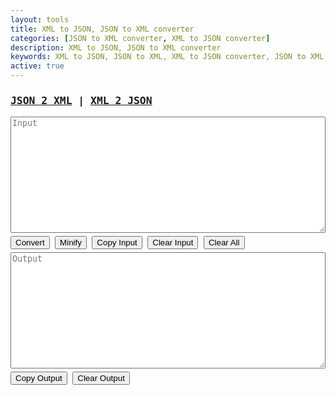 ```yaml
---
layout: tools
title: XML to JSON, JSON to XML converter
categories: [JSON to XML converter, XML to JSON converter]
description: XML to JSON, JSON to XML converter
keywords: XML to JSON, JSON to XML, XML to JSON converter, JSON to XML converter, xml2json, json2xml, jsonToXml, xmlToJson
active: true
---
```


<div style="font-family: monospace;">
	<h3 class="row">
      <a href="javascript:void(0);" id="json2xml" onclick="switchParser('json2xml');">JSON 2 XML</a> | 
      <a href="javascript:void(0);" id="xml2json" onclick="switchParser('xml2json');">XML 2 JSON</a>
    </h3>
    <textarea class="row" rows="12" id="input" name="input" placeholder="Input" style="white-space: pre; width: 100%;"></textarea>
    <div class="row" style="margin: 5px 0;">
      <button class="tool_btn tool_blue" onclick="parseData()">Convert</button>
      <button class="tool_btn tool_purple" onclick="compressData()">Minify</button>
      <button class="tool_btn tool_green" onclick="copyData('input')" data-toggle="tooltip" title="Copy to clipboard">Copy Input</button>
      <button class="tool_btn tool_red" onclick="clearInput()">Clear Input</button>
      <button class="tool_btn tool_red" onclick="clearAll()">Clear All</button>
    </div>
	<textarea lang="xml" readonly class="row" rows="12" id="output" name="output" placeholder="Output" style="white-space: pre; width: 100%;"></textarea>
    <div class="row" style="margin: 5px 0;">
      <button class="tool_btn tool_green" onclick="copyData('output')" data-toggle="tooltip" title="Copy to clipboard">Copy Output</button>
      <button class="tool_btn tool_red" onclick="clearOutput()">Clear Output</button>
    </div>
</div>

<script type="text/javascript" src="{{ site.url }}/assets/js/vkbeautify.min.js"></script>
<script type="text/javascript" src="{{ site.url }}/assets/js/xml2json.min.js"></script>
<script type="text/javascript">
	const TYPES=["json2xml","xml2json"];var current_type="json2xml",x2js=new X2JS,switchParser=e=>{document.getElementById(current_type).style.color="#007bff",TYPES.includes(e)&&(current_type=e),document.getElementById(current_type).style.color="#ff5200",window.localStorage.setItem("converter_type",current_type);var t=window.localStorage.getItem(current_type);t?!0===isValidInputData(current_type,t)?document.getElementById("input").value=t:(window.localStorage.removeItem(current_type),clearInput()):clearInput();clearOutput()},validateJson=e=>{try{JSON.parse(e)}catch(e){return e}return!0},validateXml=e=>{const t=(new window.DOMParser).parseFromString(e,"text/xml");return!(t.getElementsByTagName("parsererror").length>0)||t.getElementsByTagName("parsererror")[0].getElementsByTagName("div")[0].innerHTML},isValidInputData=(e,t)=>{let r;switch(e){case"json2xml":r=validateJson(t);break;case"xml2json":r=validateXml(t);break;default:r="Invalid type"}return r},initPage=()=>{let e=window.localStorage.getItem("converter_type");e&&TYPES.includes(e)?current_type=e:window.localStorage.setItem("converter_type",current_type),document.getElementById(current_type).style.color="#ff5200";var t=window.localStorage.getItem(current_type);if(t){var r=isValidInputData(current_type,t);!0===r?document.getElementById("input").value=t:(window.localStorage.removeItem(current_type),console.log(r))}};initPage();var parseXml=e=>{return(new window.DOMParser).parseFromString(e,"text/xml")},parseInputData=(e,t)=>{let r=t;switch(e){case"json2xml":r=vkbeautify.xml(x2js.json2xml_str(JSON.parse(t.trim())));break;case"xml2json":r=vkbeautify.json(x2js.xml_str2json(t.trim()),4);break;default:r="Invalid type"}return r},parseData=()=>{var e=document.getElementById("input").value;if(e){var t=isValidInputData(current_type,e);!0===t?(document.getElementById("output").value=parseInputData(current_type,e),window.localStorage.setItem(current_type,e)):document.getElementById("output").value=current_type.toUpperCase()+" validation: "+t}else document.getElementById("output").value="Input is empty"},compressInputData=(e,t)=>{let r=t;switch(e){case"json2xml":r=vkbeautify.xmlmin(x2js.json2xml_str(JSON.parse(t.trim())),!0);break;case"xml2json":r=vkbeautify.jsonmin(JSON.stringify(x2js.xml_str2json(t.trim())));break;default:r="Invalid type"}return r},compressData=()=>{var e=document.getElementById("input").value;if(e&&""!==e.trim()){var t=isValidInputData(current_type,e);!0===t?(document.getElementById("output").value=compressInputData(current_type,e),window.localStorage.setItem(current_type,e)):document.getElementById("output").value=current_type.toUpperCase()+" validation: "+t}else document.getElementById("output").value="Input value is empty"},copyData=e=>{var t=document.getElementById(e);t.select(),t.setSelectionRange(0,99999),document.execCommand("copy")},clearInput=()=>{document.getElementById("input").value=""},clearOutput=()=>{document.getElementById("output").value=""},clearAll=()=>{clearOutput(),clearInput()};
</script>
